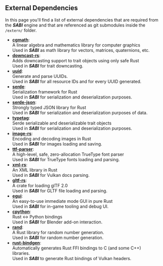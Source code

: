 ## External Dependencies



In this page you'll find a list of external dependencies that are required from the _**SABI**_ engine
and that are referenced as git submodules inside the `/extern/` folder. 

- [**cgmath**](https://github.com/rustgd/cgmath): \
  A linear algebra and mathematics library for computer graphics \
  Used in _**SABI**_ as math library for vectors, matrices, quaternions, etc.
- [**downcast-rs**](https://github.com/marcianx/downcast-rs): \
  Adds downcasting support to trait objects using only safe Rust \
  Used in _**SABI**_ for trait downcasting.
- [**uuid**](https://github.com/uuid-rs/uuid): \
  Generate and parse UUIDs. \
  Used in _**SABI**_ for all resource IDs and for every UUID generated.
- [**serde**](https://github.com/serde-rs/serde): \
  Serialization framework for Rust \
  Used in _**SABI**_ for serialization and deserialization purposes.
- [**serde-json**](https://github.com/serde-rs/json): \
  Strongly typed JSON library for Rust \
  Used in _**SABI**_ for serialization and deserialization purposes of data.
- [**typetag**](https://github.com/dtolnay/typetag): \
  Serde serializable and deserializable trait objects \
  Used in _**SABI**_ for serialization and deserialization purposes.
- [**image-rs**](https://github.com/image-rs/image): \
  Encoding and decoding images in Rust \
  Used in _**SABI**_ for images loading and saving.
- [**ttf-parser**](https://github.com/RazrFalcon/ttf-parser): \
  A high-level, safe, zero-allocation TrueType font parser \
  Used in _**SABI**_ for TrueType fonts loading and parsing.
- [**xml-rs**](https://github.com/netvl/xml-rs): \
  An XML library in Rust \
  Used in _**SABI**_ for Vulkan docs parsing.
- [**gltf-rs**](https://github.com/gltf-rs/gltf): \
  A crate for loading glTF 2.0 \
  Used in _**SABI**_ for GLTF file loading and parsing.
- [**egui**](https://github.com/emilk/egui): \
  An easy-to-use immediate mode GUI in pure Rust \
  Used in _**SABI**_ for in-game tooling and debug UI.
- [**cpython**](https://github.com/dgrunwald/rust-cpython): \
  Rust <-> Python bindings \
  Used in _**SABI**_ for Blender add-on interaction.
- [**rand**](https://github.com/rust-random/rand): \
  A Rust library for random number generation. \
  Used in _**SABI**_ for random number generation.
- [**rust-bindgen**](https://github.com/rust-lang/rust-bindgen): \
  Automatically generates Rust FFI bindings to C (and some C++) libraries. \
  Used in _**SABI**_ to generate Rust bindings of Vulkan headers.